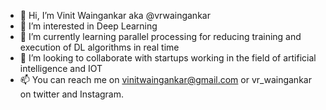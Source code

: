 - 👋 Hi, I’m Vinit Waingankar aka @vrwaingankar
- 👀 I’m interested in Deep Learning
- 🌱 I’m currently learning parallel processing for reducing training and execution of DL algorithms in real time
- 💞️ I’m looking to collaborate with startups working in the field of artificial intelligence and IOT
- 📫 You can reach me on vinitwaingankar@gmail.com or vr_waingankar on twitter and Instagram.

<!---
vrwaingankar/vrwaingankar is a ✨ special ✨ repository because its `README.md` (this file) appears on your GitHub profile.
You can click the Preview link to take a look at your changes.
--->
